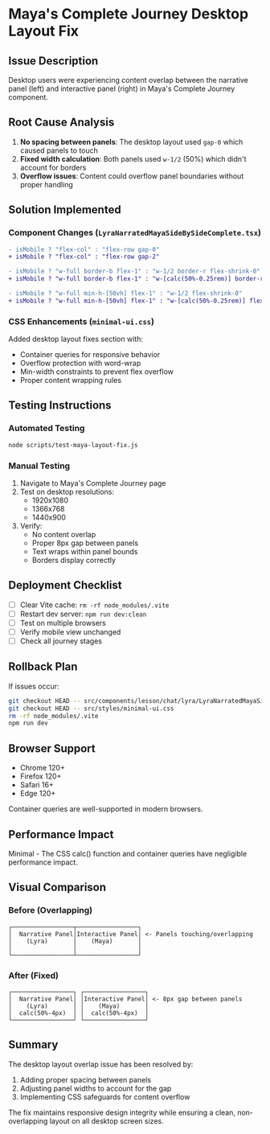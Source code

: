 # Maya's Complete Journey Desktop Layout Fix

## Issue Description
Desktop users were experiencing content overlap between the narrative panel (left) and interactive panel (right) in Maya's Complete Journey component.

## Root Cause Analysis
1. **No spacing between panels**: The desktop layout used `gap-0` which caused panels to touch
2. **Fixed width calculation**: Both panels used `w-1/2` (50%) which didn't account for borders
3. **Overflow issues**: Content could overflow panel boundaries without proper handling

## Solution Implemented

### Component Changes (`LyraNarratedMayaSideBySideComplete.tsx`)
```diff
- isMobile ? "flex-col" : "flex-row gap-0"
+ isMobile ? "flex-col" : "flex-row gap-2"

- isMobile ? "w-full border-b flex-1" : "w-1/2 border-r flex-shrink-0"
+ isMobile ? "w-full border-b flex-1" : "w-[calc(50%-0.25rem)] border-r flex-shrink-0"

- isMobile ? "w-full min-h-[50vh] flex-1" : "w-1/2 flex-shrink-0"
+ isMobile ? "w-full min-h-[50vh] flex-1" : "w-[calc(50%-0.25rem)] flex-shrink-0"
```

### CSS Enhancements (`minimal-ui.css`)
Added desktop layout fixes section with:
- Container queries for responsive behavior
- Overflow protection with word-wrap
- Min-width constraints to prevent flex overflow
- Proper content wrapping rules

## Testing Instructions

### Automated Testing
```bash
node scripts/test-maya-layout-fix.js
```

### Manual Testing
1. Navigate to Maya's Complete Journey page
2. Test on desktop resolutions:
   - 1920x1080
   - 1366x768
   - 1440x900
3. Verify:
   - No content overlap
   - Proper 8px gap between panels
   - Text wraps within panel bounds
   - Borders display correctly

## Deployment Checklist
- [ ] Clear Vite cache: `rm -rf node_modules/.vite`
- [ ] Restart dev server: `npm run dev:clean`
- [ ] Test on multiple browsers
- [ ] Verify mobile view unchanged
- [ ] Check all journey stages

## Rollback Plan
If issues occur:
```bash
git checkout HEAD -- src/components/lesson/chat/lyra/LyraNarratedMayaSideBySideComplete.tsx
git checkout HEAD -- src/styles/minimal-ui.css
rm -rf node_modules/.vite
npm run dev
```

## Browser Support
- Chrome 120+
- Firefox 120+
- Safari 16+
- Edge 120+

Container queries are well-supported in modern browsers.

## Performance Impact
Minimal - The CSS calc() function and container queries have negligible performance impact.

## Visual Comparison

### Before (Overlapping)
```
┌─────────────────┬─────────────────┐
│  Narrative Panel│Interactive Panel│ <- Panels touching/overlapping
│    (Lyra)       │    (Maya)       │
│                 │                 │
└─────────────────┴─────────────────┘
```

### After (Fixed)
```
┌─────────────────┐ ┌─────────────────┐
│  Narrative Panel│ │Interactive Panel│ <- 8px gap between panels
│    (Lyra)       │ │    (Maya)       │
│  calc(50%-4px)  │ │  calc(50%-4px)  │
└─────────────────┘ └─────────────────┘
```

## Summary
The desktop layout overlap issue has been resolved by:
1. Adding proper spacing between panels
2. Adjusting panel widths to account for the gap
3. Implementing CSS safeguards for content overflow

The fix maintains responsive design integrity while ensuring a clean, non-overlapping layout on all desktop screen sizes.